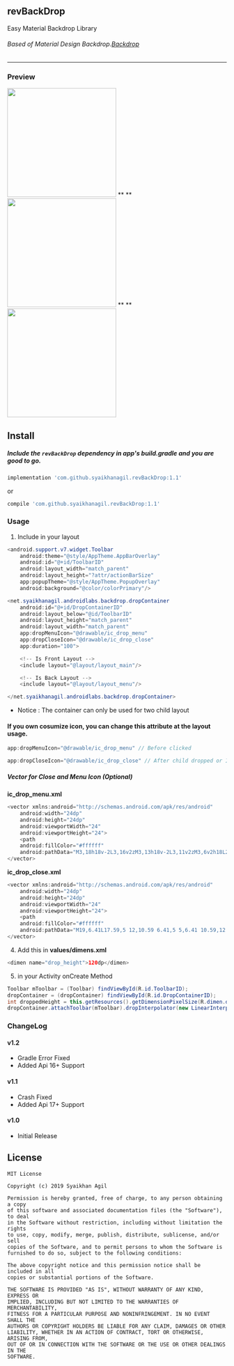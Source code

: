 ## revBackDrop
Easy Material Backdrop Library
###### Based of Material Design Backdrop.[Backdrop](https://material.io/design/components/backdrop.html)
-----
### Preview
<img src="preview/before.png" width="250"> ** ** <img src="preview/after.png" width="250"> ** ** <img src="preview/prev1.gif" width="250">



## Install

##### Include the `revBackDrop` dependency in app's **build.gradle** and you are good to go.

```groovy
implementation 'com.github.syaikhanagil.revBackDrop:1.1'
```
or
```groovy
compile 'com.github.syaikhanagil.revBackDrop:1.1'
```

### Usage
1. Include in your layout
```java
<android.support.v7.widget.Toolbar
	android:theme="@style/AppTheme.AppBarOverlay"
	android:id="@+id/ToolbarID"
	android:layout_width="match_parent"
	android:layout_height="?attr/actionBarSize"
	app:popupTheme="@style/AppTheme.PopupOverlay" 
	android:background="@color/colorPrimary"/>

<net.syaikhanagil.androidlabs.backdrop.dropContainer
	android:id="@+id/DropContainerID"
	android:layout_below="@id/ToolbarID"
	android:layout_height="match_parent"
	android:layout_width="match_parent"
	app:dropMenuIcon="@drawable/ic_drop_menu"
	app:dropCloseIcon="@drawable/ic_drop_close"
	app:duration="100">

	<!-- Is Front Layout -->
	<include layout="@layout/layout_main"/>

	<!-- Is Back Layout -->
	<include layout="@layout/layout_menu"/>

</net.syaikhanagil.androidlabs.backdrop.dropContainer>
```

 * Notice : The container can only be used for two child layout

#### If you own cosumize icon, you can change this attribute at the layout usage.
```java
app:dropMenuIcon="@drawable/ic_drop_menu" // Before clicked

app:dropCloseIcon="@drawable/ic_drop_close" // After child dropped or Icon clicked
```

##### Vector for Close and Menu Icon (Optional)

**ic_drop_menu.xml**
```java
<vector xmlns:android="http://schemas.android.com/apk/res/android"
    android:width="24dp"
    android:height="24dp"
    android:viewportWidth="24"
    android:viewportHeight="24">
    <path
	android:fillColor="#ffffff"
	android:pathData="M3,18h18v-2L3,16v2zM3,13h18v-2L3,11v2zM3,6v2h18L21,6L3,6z"/>
</vector>
```

**ic_drop_close.xml**
```java
<vector xmlns:android="http://schemas.android.com/apk/res/android"
    android:width="24dp"
    android:height="24dp"
    android:viewportWidth="24"
    android:viewportHeight="24">
    <path
	android:fillColor="#ffffff"
	android:pathData="M19,6.41L17.59,5 12,10.59 6.41,5 5,6.41 10.59,12 5,17.59 6.41,19 12,13.41 17.59,19 19,17.59 13.41,12z"/>
</vector>
```

4. Add this in **values/dimens.xml**
```java
<dimen name="drop_height">120dp</dimen>
```

5. in your Activity onCreate Method
```java
Toolbar mToolbar = (Toolbar) findViewById(R.id.ToolbarID);
dropContainer = (dropContainer) findViewById(R.id.DropContainerID);
int droppedHeight = this.getResources().getDimensionPixelSize(R.dimen.drop_height);
dropContainer.attachToolbar(mToolbar).dropInterpolator(new LinearInterpolator()).dropHeight(droppedHeight).createDrop();
```


### ChangeLog

#### v1.2
 * Gradle Error Fixed
 * Added Api 16+ Support

#### v1.1
 * Crash Fixed
 * Added Api 17+ Support

#### v1.0
 * Initial Release

## License
```
MIT License

Copyright (c) 2019 Syaikhan Agil

Permission is hereby granted, free of charge, to any person obtaining a copy
of this software and associated documentation files (the "Software"), to deal
in the Software without restriction, including without limitation the rights
to use, copy, modify, merge, publish, distribute, sublicense, and/or sell
copies of the Software, and to permit persons to whom the Software is
furnished to do so, subject to the following conditions:

The above copyright notice and this permission notice shall be included in all
copies or substantial portions of the Software.

THE SOFTWARE IS PROVIDED "AS IS", WITHOUT WARRANTY OF ANY KIND, EXPRESS OR
IMPLIED, INCLUDING BUT NOT LIMITED TO THE WARRANTIES OF MERCHANTABILITY,
FITNESS FOR A PARTICULAR PURPOSE AND NONINFRINGEMENT. IN NO EVENT SHALL THE
AUTHORS OR COPYRIGHT HOLDERS BE LIABLE FOR ANY CLAIM, DAMAGES OR OTHER
LIABILITY, WHETHER IN AN ACTION OF CONTRACT, TORT OR OTHERWISE, ARISING FROM,
OUT OF OR IN CONNECTION WITH THE SOFTWARE OR THE USE OR OTHER DEALINGS IN THE
SOFTWARE.
```
